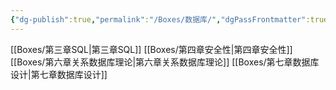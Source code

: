 ```yaml
---
{"dg-publish":true,"permalink":"/Boxes/数据库/","dgPassFrontmatter":true,"created":"2025-04-18T16:10:40.843+08:00","updated":"2025-05-30T14:14:59.158+08:00"}
---
```




[[Boxes/第三章SQL\|第三章SQL]]
[[Boxes/第四章安全性\|第四章安全性]]
[[Boxes/第六章关系数据库理论\|第六章关系数据库理论]]
[[Boxes/第七章数据库设计\|第七章数据库设计]]